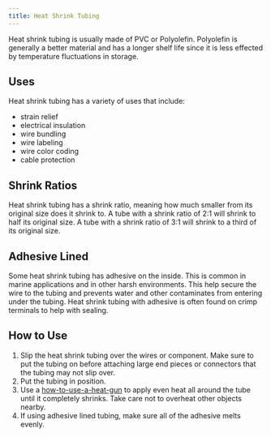 ```yaml
---
title: Heat Shrink Tubing
---
```


Heat shrink tubing is usually made of PVC or Polyolefin. Polyolefin is generally a better material and has a longer shelf life since it is less effected by temperature fluctuations in storage.

## Uses

Heat shrink tubing has a variety of uses that include:

- strain relief
- electrical insulation
- wire bundling
- wire labeling
- wire color coding
- cable protection

## Shrink Ratios

Heat shrink tubing has a shrink ratio, meaning how much smaller from its original size does it shrink to. A tube with a shrink ratio of 2:1 will shrink to half its original size. A tube with a shrink ratio of 3:1 will shrink to a third of its original size.

## Adhesive Lined

Some heat shrink tubing has adhesive on the inside. This is common in marine applications and in other harsh environments. This help secure the wire to the tubing and prevents water and other contaminates from entering under the tubing. Heat shrink tubing with adhesive is often found on crimp terminals to help with sealing.

## How to Use

1. Slip the heat shrink tubing over the wires or component. Make sure to put the tubing on before attaching large end pieces or connectors that the tubing may not slip over.
2. Put the tubing in position.
3. Use a [how-to-use-a-heat-gun](../tools/how-to-use-a-heat-gun.md) to apply even heat all around the tube until it completely shrinks. Take care not to overheat other objects nearby.
4. If using adhesive lined tubing, make sure all of the adhesive melts evenly.

